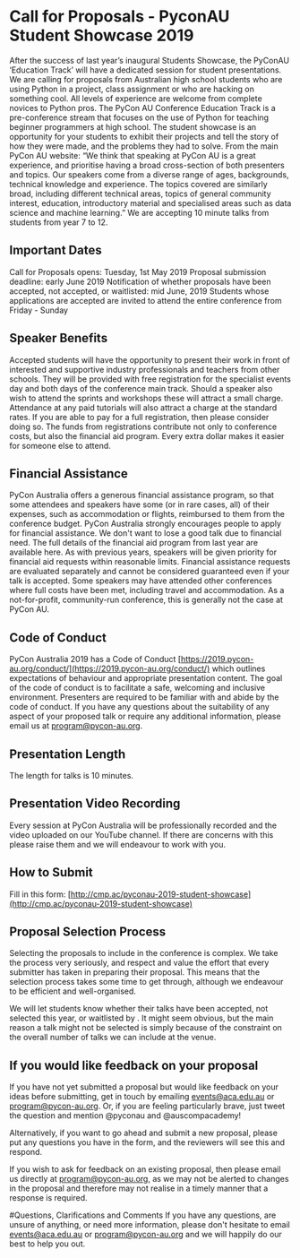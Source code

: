 # Call for Proposals - PyconAU Student Showcase 2019
After the success of last year’s inaugural Students Showcase, the PyConAU ‘Education Track’ will have a dedicated session for student presentations. 
We are calling for proposals from Australian high school students who are using Python in a project, class assignment or who are hacking on something cool. All levels of experience are welcome from complete novices to Python pros. 
The PyCon AU Conference Education Track is a pre-conference stream that focuses on the use of Python for teaching beginner programmers at high school. The student showcase is an opportunity for your students to exhibit their projects and tell the story of how they were made, and the problems they had to solve.
From the main PyCon AU website: 
“We think that speaking at PyCon AU is a great experience, and prioritise having a broad cross-section of both presenters and topics. Our speakers come from a diverse range of ages, backgrounds, technical knowledge and experience. The topics covered are similarly broad, including different technical areas, topics of general community interest, education, introductory material and specialised areas such as data science and machine learning.” 
We are accepting 10 minute talks from students from year 7 to 12. 

## Important Dates
Call for Proposals opens: Tuesday, 1st May 2019
Proposal submission deadline: early June 2019
Notification of whether proposals have been accepted, not accepted, or waitlisted: mid June, 2019
Students whose applications are accepted are invited to attend the entire conference from Friday - Sunday

## Speaker Benefits
Accepted students will have the opportunity to present their work in front of interested and supportive industry professionals and teachers from other schools. They will be provided with free registration for the specialist events day and both days of the conference main track. Should a speaker also wish to attend the sprints and workshops these will attract a small charge. Attendance at any paid tutorials will also attract a charge at the standard rates.
If you are able to pay for a full registration, then please consider doing so. The funds from registrations contribute not only to conference costs, but also the financial aid program. Every extra dollar makes it easier for someone else to attend.

## Financial Assistance
PyCon Australia offers a generous financial assistance program, so that some attendees and speakers have some (or in rare cases, all) of their expenses, such as accommodation or flights, reimbursed to them from the conference budget. PyCon Australia strongly encourages people to apply for financial assistance. We don't want to lose a good talk due to financial need.
The full details of the financial aid program from last year are available here. As with previous years, speakers will be given priority for financial aid requests within reasonable limits. Financial assistance requests are evaluated separately and cannot be considered guaranteed even if your talk is accepted.
Some speakers may have attended other conferences where full costs have been met, including travel and accommodation. As a not-for-profit, community-run conference, this is generally not the case at PyCon AU. 

## Code of Conduct
PyCon Australia 2019 has a Code of Conduct [https://2019.pycon-au.org/conduct/](https://2019.pycon-au.org/conduct/) which outlines expectations of behaviour and appropriate presentation content. The goal of the code of conduct is to facilitate a safe, welcoming and inclusive environment. Presenters are required to be familiar with and abide by the code of conduct. If you have any questions about the suitability of any aspect of your proposed talk or require any additional information, please email us at [program@pycon-au.org](mailto:program@pycon-au.org).

## Presentation Length
The length for talks is 10 minutes. 

## Presentation Video Recording
Every session at PyCon Australia will be professionally recorded and the video uploaded on our YouTube channel. If there are concerns with this please raise them and we will endeavour to work with you.

## How to Submit
Fill in this form: [http://cmp.ac/pyconau-2019-student-showcase](http://cmp.ac/pyconau-2019-student-showcase)

## Proposal Selection Process
Selecting the proposals to include in the conference is complex. We take the process very seriously, and respect and value the effort that every submitter has taken in preparing their proposal. This means that the selection process takes some time to get through, although we endeavour to be efficient and well-organised.

We will let students know whether their talks have been accepted, not selected this year, or waitlisted by .
It might seem obvious, but the main reason a talk might not be selected is simply because of the constraint on the overall number of talks we can include at the venue.

## If you would like feedback on your proposal
If you have not yet submitted a proposal but would like feedback on your ideas before submitting, get in touch by emailing events@aca.edu.au or program@pycon-au.org. Or, if you are feeling particularly brave, just tweet the question and mention @pyconau and @auscompacademy!

Alternatively, if you want to go ahead and submit a new proposal, please put any questions you have in the form, and the reviewers will see this and respond.

If you wish to ask for feedback on an existing proposal, then please email us directly at [program@pycon-au.org](mailto:program@pycon-au.org), as we may not be alerted to changes in the proposal and therefore may not realise in a timely manner that a response is required.

#Questions, Clarifications and Comments
If you have any questions, are unsure of anything, or need more information, please don't hesitate to email events@aca.edu.au or [program@pycon-au.org](mailto:program@pycon-au.org) and we will happily do our best to help you out.
